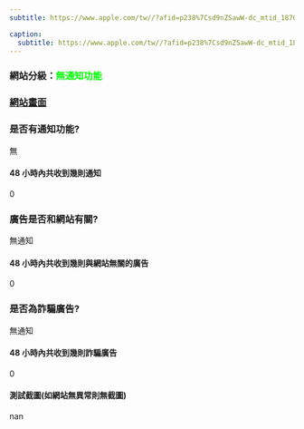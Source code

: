 ```yaml
---
subtitle: https://www.apple.com/tw//?afid=p238%7Csd9nZSawW-dc_mtid_18707vxu38484_pcrid_70737312782_&cid=aos-tw-kwg-brand-slid-

caption:
  subtitle: https://www.apple.com/tw//?afid=p238%7Csd9nZSawW-dc_mtid_18707vxu38484_pcrid_70737312782_&cid=aos-tw-kwg-brand-slid-
---
```


<h3>網站分級：<font color="#00FF00">無通知功能</font></h3>

### [網站畫面](https://www.apple.com/tw//?afid=p238%7Csd9nZSawW-dc_mtid_18707vxu38484_pcrid_70737312782_&cid=aos-tw-kwg-brand-slid-)
### 是否有通知功能?
無

#### 48 小時內共收到幾則通知
0

### 廣告是否和網站有關?
無通知

#### 48 小時內共收到幾則與網站無關的廣告
0

### 是否為詐騙廣告?
無通知

#### 48 小時內共收到幾則詐騙廣告
0

#### 測試截圖(如網站無異常則無截圖)
nan

